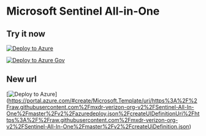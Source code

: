 # Microsoft Sentinel All-in-One

## Try it now

[![Deploy to Azure](https://aka.ms/deploytoazurebutton)](https://portal.azure.com/#create/Microsoft.Template/uri/https%3A%2F%2Fraw.githubusercontent.com%2FAzure%2FAzure-Sentinel%2Fmaster%2FTools%2FSentinel-All-In-One%2Fv2%2Fazuredeploy.json/createUIDefinitionUri/https%3A%2F%2Fraw.githubusercontent.com%2FAzure%2FAzure-Sentinel%2Fmaster%2FTools%2FSentinel-All-In-One%2Fv2%2FcreateUiDefinition.json)

[![Deploy to Azure Gov](https://aka.ms/deploytoazuregovbutton)](https://portal.azure.us/#create/Microsoft.Template/uri/https%3A%2F%2Fraw.githubusercontent.com%2FAzure%2FAzure-Sentinel%2Fmaster%2FTools%2FSentinel-All-In-One%2Fv2%2FazuredeployGov.json/createUIDefinitionUri/https%3A%2F%2Fraw.githubusercontent.com%2FAzure%2FAzure-Sentinel%2Fmaster%2FTools%2FSentinel-All-In-One%2Fv2%2FcreateUiDefinitionGov.json)

## New url

[![Deploy to Azure](https://aka.ms/deploytoazurebutton)] (https://portal.azure.com/#create/Microsoft.Template/uri/https%3A%2F%2Fraw.githubusercontent.com%2Fmxdr-verizon-org-v2%2FSentinel-All-In-One%2Fmaster%2Fv2%2Fazuredeploy.json%2FcreateUIDefinitionUri%2Fhttps%3A%2F%2Fraw.githubusercontent.com%2Fmxdr-verizon-org-v2%2FSentinel-All-In-One%2Fmaster%2Fv2%2FcreateUiDefinition.json)
